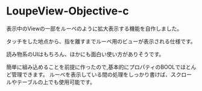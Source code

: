 # LoupeView-Objective-c

表示中のViewの一部をルーペのように拡大表示する機能を自作しました。

タッチをした地点から、指を離すまでルーペ用のビューが表示される仕様です。

読み物系のUIはもちろん、ほかにも面白い使い方がありそうです。


簡単に組み込めることを前提に作ったので,基本的にプロパティのBOOLでほとんど管理できます。
ルーペを表示している間の処理をしっかり書けば、スクロールやテーブルの上でも使用可能です。 
